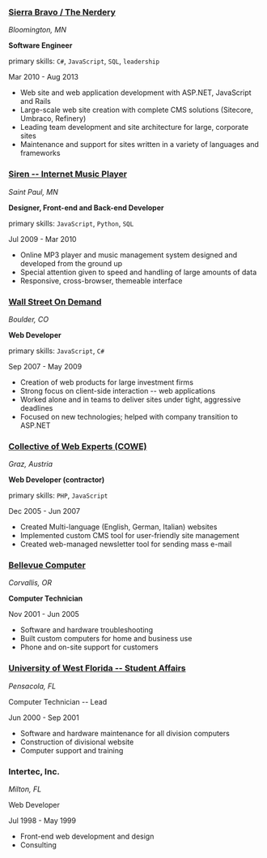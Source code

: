 ### [Sierra Bravo / The Nerdery](http://www.nerdery.com/)
_Bloomington, MN_

**Software Engineer**

primary skills: `C#`, `JavaScript`, `SQL`, `leadership`

Mar 2010 - Aug 2013

 * Web site and web application development with ASP.NET, JavaScript and Rails
 * Large-scale web site creation with complete CMS solutions (Sitecore, Umbraco, Refinery)
 * Leading team development and site architecture for large, corporate sites
 * Maintenance and support for sites written in a variety of languages and frameworks

### [Siren -- Internet Music Player](http://www.sirenp.com/)
_Saint Paul, MN_

**Designer, Front-end and Back-end Developer**

primary skills: `JavaScript`, `Python`, `SQL`

Jul 2009 - Mar 2010

 * Online MP3 player and music management system designed and developed from the ground up
 * Special attention given to speed and handling of large amounts of data
 * Responsive, cross-browser, themeable interface

### [Wall Street On Demand](http://www.wallst.com/)
_Boulder, CO_

**Web Developer**

primary skills: `JavaScript`, `C#`

Sep 2007 - May 2009

 * Creation of web products for large investment firms
 * Strong focus on client-side interaction -- web applications
 * Worked alone and in teams to deliver sites under tight, aggressive deadlines
 * Focused on new technologies; helped with company transition to ASP.NET

### [Collective of Web Experts (COWE)](http://www.cowe.at/)
_Graz, Austria_

**Web Developer (contractor)**

primary skills: `PHP`, `JavaScript`

Dec 2005 - Jun 2007

 * Created Multi-language (English, German, Italian) websites
 * Implemented custom CMS tool for user-friendly site management
 * Created web-managed newsletter tool for sending mass e-mail

### [Bellevue Computer](http://www.bellevuepc.com)
_Corvallis, OR_

**Computer Technician**

Nov 2001 - Jun 2005

 * Software and hardware troubleshooting
 * Built custom computers for home and business use
 * Phone and on-site support for customers

### [University of West Florida -- Student Affairs](http://www.uwf.edu)
_Pensacola, FL_

Computer Technician -- Lead

Jun 2000 - Sep 2001

 * Software and hardware maintenance for all division computers
 * Construction of divisional website
 * Computer support and training

### Intertec, Inc. 
_Milton, FL_

Web Developer

Jul 1998 - May 1999

 * Front-end web development and design
 * Consulting
